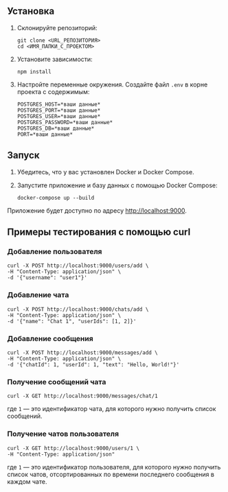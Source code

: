 Установка
---------

1.  Склонируйте репозиторий:

        git clone <URL_РЕПОЗИТОРИЯ>
        cd <ИМЯ_ПАПКИ_С_ПРОЕКТОМ>

2.  Установите зависимости:

        npm install

3.  Настройте переменные окружения. Создайте файл `.env` в корне проекта с содержимым:

        POSTGRES_HOST=*ваши данные*
        POSTGRES_PORT=*ваши данные*
        POSTGRES_USER=*ваши данные*
        POSTGRES_PASSWORD=*ваши данные*
        POSTGRES_DB=*ваши данные*
        PORT=*ваши данные*


Запуск
------

1.  Убедитесь, что у вас установлен Docker и Docker Compose.
2.  Запустите приложение и базу данных с помощью Docker Compose:

        docker-compose up --build


Приложение будет доступно по адресу [http://localhost:9000](http://localhost:9000).

Примеры тестирования с помощью curl
-----------------------------------

### Добавление пользователя

    curl -X POST http://localhost:9000/users/add \
    -H "Content-Type: application/json" \
    -d '{"username": "user1"}'

### Добавление чата

    curl -X POST http://localhost:9000/chats/add \
    -H "Content-Type: application/json" \
    -d '{"name": "Chat 1", "userIds": [1, 2]}'

### Добавление сообщения

    curl -X POST http://localhost:9000/messages/add \
    -H "Content-Type: application/json" \
    -d '{"chatId": 1, "userId": 1, "text": "Hello, World!"}'

### Получение сообщений чата

    curl -X GET http://localhost:9000/messages/chat/1

где `1` — это идентификатор чата, для которого нужно получить список сообщений.

### Получение чатов пользователя

    curl -X GET http://localhost:9000/users/1 \
    -H "Content-Type: application/json"

где `1` — это идентификатор пользователя, для которого нужно получить список чатов, отсортированных по времени последнего сообщения в каждом чате.

